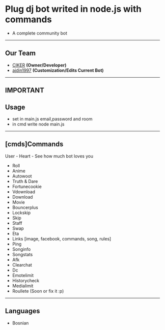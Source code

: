# Plug dj bot writed in node.js with commands
- A complete community bot


-------------
Our Team
---
 - [CIKER]() __(Owner/Developer)__
 - [ajdin1997]() __(Customization/Edits Current Bot)__

-----------------
IMPORTANT
-----------------
Usage
---

* set in main.js email,password and room
* in cmd write node main.js

-----------------
[cmds]Commands
---

User - Heart - See how much bot loves you
- Roll
- Anime
- Autowoot
- Truth & Dare
- Fortunecookie
- Vdownload
- Download
- Movie
- Bouncerplus
- Lockskip
- Skip
- Staff
- Swap
- Eta
- Links [image, facebook, commands, song, rules]
- Ping
- Songinfo
- Songstats
- Afk
- Clearchat
- Dc
- Emotelimit
- Historycheck
- Medialimit
- Roullete (Soon or fix it :p)

-----------------
Languages
---

- Bosnian
